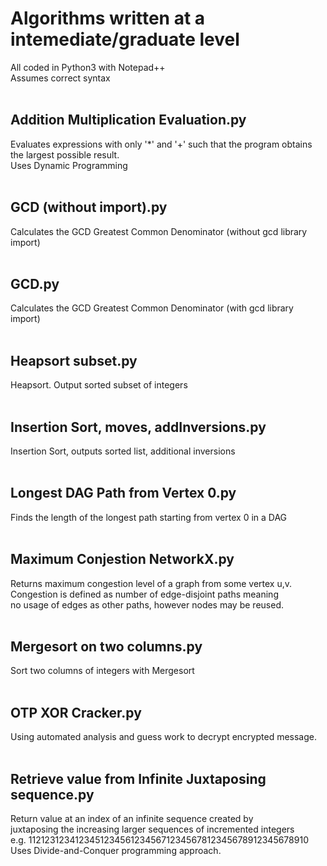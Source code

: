 # Algorithms written at a intemediate/graduate level
All coded in Python3 with Notepad++ <br/>
Assumes correct syntax <br/> <br />
## Addition Multiplication Evaluation.py
Evaluates expressions with only '*' and '+' such that the program obtains the largest possible result. <br />
Uses Dynamic Programming <br /><br />
## GCD (without import).py
Calculates the GCD Greatest Common Denominator (without gcd library import) <br /><br />
## GCD.py
Calculates the GCD Greatest Common Denominator (with gcd library import) <br /><br />
## Heapsort subset.py
Heapsort. Output sorted subset of integers <br /><br />
## Insertion Sort, moves, addInversions.py
Insertion Sort, outputs sorted list, additional inversions <br /><br />
## Longest DAG Path from Vertex 0.py
Finds the length of the longest path starting from vertex 0 in a DAG <br /><br />
## Maximum Conjestion NetworkX.py
Returns maximum congestion level of a graph from some vertex u,v. <br />
Congestion is defined as number of edge-disjoint paths meaning  <br />
no usage of edges as other paths, however nodes may be reused. <br /><br />
## Mergesort on two columns.py
Sort two columns of integers with Mergesort <br /><br />
## OTP XOR Cracker.py
Using automated analysis and guess work to decrypt encrypted message. <br /><br />
## Retrieve value from Infinite Juxtaposing sequence.py
Return value at an index of an infinite sequence created by <br />
juxtaposing the increasing larger sequences of incremented integers <br />
e.g. 11212312341234512345612345671234567812345678912345678910 <br />
Uses Divide-and-Conquer programming approach. <br />
